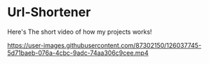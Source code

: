 # Url-Shortener

Here's The short video of how my projects works!

https://user-images.githubusercontent.com/87302150/126037745-5d71baeb-076a-4cbc-9adc-74aa306c9cee.mp4
